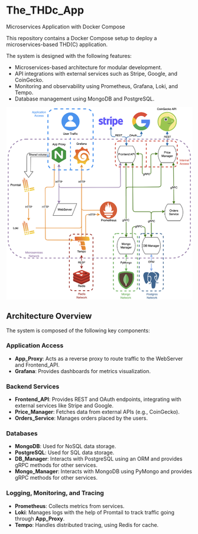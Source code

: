 # The_THDc_App

Microservices Application with Docker Compose

This repository contains a Docker Compose setup to deploy a microservices-based THD(C) application. 

The system is designed with the following features:
- Microservices-based architecture for modular development.
- API integrations with external services such as Stripe, Google, and CoinGecko.
- Monitoring and observability using Prometheus, Grafana, Loki, and Tempo.
- Database management using MongoDB and PostgreSQL.

![image](https://raw.githubusercontent.com/THD-C/.github/refs/heads/main/Pictures/architecture.png)

## Architecture Overview

The system is composed of the following key components:

### Application Access

- **App_Proxy**: Acts as a reverse proxy to route traffic to the WebServer and Frontend_API.
- **Grafana**: Provides dashboards for metrics visualization.

### Backend Services

- **Frontend_API**: Provides REST and OAuth endpoints, integrating with external services like Stripe and Google.
- **Price_Manager**: Fetches data from external APIs (e.g., CoinGecko).
- **Orders_Service**: Manages orders placed by the users.

### Databases

- **MongoDB**: Used for NoSQL data storage.
- **PostgreSQL**: Used for SQL data storage.
- **DB_Manager**: Interacts with PostgreSQL using an ORM and provides gRPC methods for other services.
- **Mongo_Manager**: Interacts with MongoDB using PyMongo and provides gRPC methods for other services.

### Logging, Monitoring, and Tracing

- **Prometheus**: Collects metrics from services.
- **Loki**: Manages logs with the help of Promtail to track traffic going through **App_Proxy**.
- **Tempo**: Handles distributed tracing, using Redis for cache.
